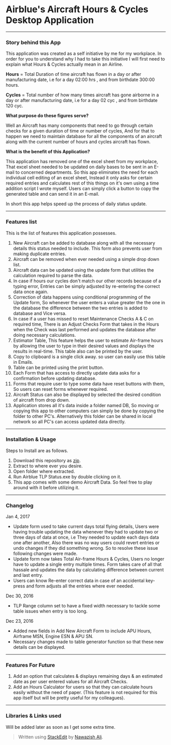 
# **Airblue's Aircraft Hours & Cycles Desktop Application**
----------
### **Story behind this App**
This application was created as a self initiative by me for my workplace. In order for you to understand why I had to take this initiative I will first need to explain what Hours & Cycles actually mean in an Airline. 

**Hours** = Total Duration of time aircraft has flown in a day or after manufacturing date, 
i.e for a day 02:00 hrs , and from birthdate 300:00 hours.

**Cycles** = Total number of how many times aircraft has gone airborne in a day or after manufacturing date,
 i.e for a day 02 cyc , and from birthdate 120 cyc.

**What purpose do these figures serve?**

Well an Aircraft has many components that need to go through certain checks for a given duration of time or number of cycles, And for that to happen we need to maintain database for all the components of an aircraft along with the current number of hours and cycles aircraft has flown.

**What is the benefit of this Application?**

This application has removed one of the excel sheet from my workplace, That excel sheet needed to be updated on daily bases to be sent in an E-mail to concerned departments. So this app eliminates the need for each individual cell editing of an excel sheet, Instead it only asks for certain required entries and calculates rest of this things on it's own using a time addition script I wrote myself. Users can simply click a button to copy the generated table and can send it in an E-mail.

In short this app helps speed up the process of daily status update.


----------
### **Features list**

This is the list of features this application possesses.

 1. New Aircraft can be added to database along with all the necessary details this status needed to include. This form also prevents user from making duplicate entries.
 2. Aircraft can be removed when ever needed using a simple drop down list.
 3. Aircraft data can be updated using the update form that utilities the calculation required to parse the data.
 4. In case if hours our cycles don't match our other records because of a typing error, Entries can be simply adjusted by re-entering the correct data once again.
 5. Correction of data happens using conditional programming of the Update form, So whenever the user enters a value greater the the one in the database the difference between the two entries is added to database and Vice versa.
 6. In case if a user has missed to reset Maintenance Checks A & C on required time, There is an Adjust Checks Form that takes in the Hours when the Check was last performed and updates the database after doing necessary calculations.
 7. Estimator Table, This feature helps the user to estimate Air-frame hours by allowing the user to type in their desired values and displays the results in real-time. This table also can be printed by the user.
 8. Copy to clipboard is a single click away. so user can easily use this table in Emails.
 9. Table can be printed using the print button.
 10. Each Form that has access to directly update data asks for a confirmation before updating database.
 11. Forms that require user to type some data have reset buttons with them, So users can reset forms whenever required.
 12. Aircraft Status can also be displayed by selected the desired condition of aircraft from drop down.
 12. Application stores all it's data inside a folder named DB, So moving or copying this app to other computers can simply be done by copying the folder to other PC's. Alternatively this folder can be shared in local network so all PC's can access updated data directly.


----------
### **Installation & Usage**

Steps to Install are as follows.

 1. Download this repository as [zip](https://github.com/nawazishali/Airblue-Hrs-Cyc-Application/archive/master.zip).
 2. Extract to where ever you desire.
 3. Open folder where extracted.
 4. Run Airblue TLP Status.exe by double clicking on it.
 5. This app comes with some demo Aircraft Data. So feel free to play around with it before utilizing it.


----------
### **Changelog**

Jan 4, 2017

 - Update form used to take current days total flying details, Users were having trouble updating the data whenever they had to update two or three days of data at once, i.e They needed to update each days data one after another, Also there was no way users could revert entries or undo changes if they did something wrong. So to resolve these issue following changes were made.
 - Update form now takes Total Air-frame Hours & Cycles, Users no longer have to update a single entry multiple times. Form takes care of all that hassale and updates the data by calculating difference between current and last entry.
 - Users can know Re-enter correct data in case of an accidental key-press and form adjusts all the entries where ever needed. 

Dec 30, 2016

 - TLP Range column set to have a fixed width necessary to tackle some table issues when entry is too long.

Dec 23, 2016

 - Added new fields in Add New Aircraft Form to include APU Hours, Airframe MSN, Engine ESN & APU SN.
 - Necessary changes made to table generator function so that  these new details can be displayed.


----------
### **Features For Future**

 1. Add an option that calculates & displays remaining days & an estimated date as per user entered values for all Aircraft Checks.
 2. Add an Hours Calculator for users so that they can calculate hours easily without the need of paper. (This feature is not required for this app itself but will be pretty useful for my colleagues).


----------
### **Libraries & Links used** 
Will be added later as soon as I get some extra time.


> Written using [StackEdit](https://stackedit.io/) by [Nawazish Ali](https://nawazishali.github.io).
